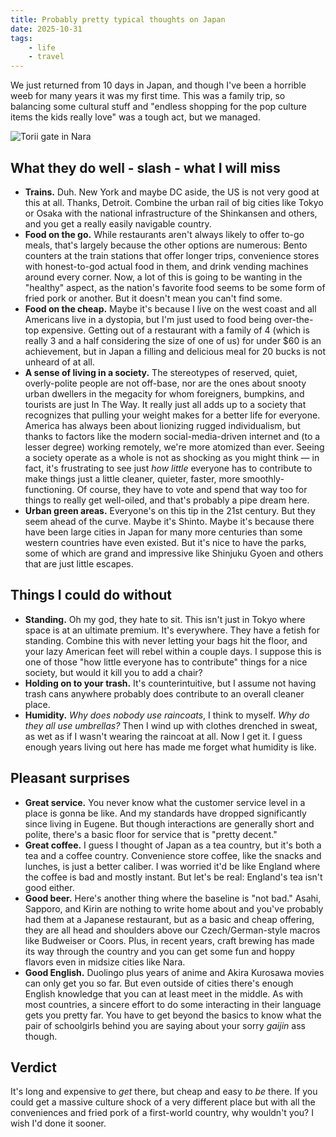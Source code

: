 ```yaml
---
title: Probably pretty typical thoughts on Japan
date: 2025-10-31
tags:
    - life
    - travel
---
```


We just returned from 10 days in Japan, and though I've been a horrible weeb for many years it was my first time. This was a family trip, so balancing some cultural stuff and "endless shopping for the pop culture items the kids really love" was a tough act, but we managed.

![Torii gate in Nara](/img/nara_torii.jpg)

## What they do well - slash - what I will miss
- **Trains.** Duh. New York and maybe DC aside, the US is not very good at this at all. Thanks, Detroit. Combine the urban rail of big cities like Tokyo or Osaka with the national infrastructure of the Shinkansen and others, and you get a really easily navigable country.
- **Food on the go.** While restaurants aren't always likely to offer to-go meals, that's largely because the other options are numerous: Bento counters at the train stations that offer longer trips, convenience stores with honest-to-god actual food in them, and drink vending machines around every corner. Now, a lot of this is going to be wanting in the "healthy" aspect, as the nation's favorite food seems to be some form of fried pork or another. But it doesn't mean you can't find some.
- **Food on the cheap.** Maybe it's because I live on the west coast and all Americans live in a dystopia, but I'm just used to food being over-the-top expensive. Getting out of a restaurant with a family of 4 (which is really 3 and a half considering the size of one of us) for under $60 is an achievement, but in Japan a filling and delicious meal for 20 bucks is not unheard of at all.
- **A sense of living in a society.** The stereotypes of reserved, quiet, overly-polite people are not off-base, nor are the ones about snooty urban dwellers in the megacity for whom foreigners, bumpkins, and tourists are just In The Way. It really just all adds up to a society that recognizes that pulling your weight makes for a better life for everyone. America has always been about lionizing rugged individualism, but thanks to factors like the modern social-media-driven internet and (to a lesser degree) working remotely, we're more atomized than ever. Seeing a society operate as a whole is not as shocking as you might think — in fact, it's frustrating to see just *how little* everyone has to contribute to make things just a little cleaner, quieter, faster, more smoothly-functioning. Of course, they have to vote and spend that way too for things to really get well-oiled, and that's probably a pipe dream here.
- **Urban green areas.** Everyone's on this tip in the 21st century. But they seem ahead of the curve. Maybe it's Shinto. Maybe it's because there have been large cities in Japan for many more centuries than some western countries have even existed. But it's nice to have the parks, some of which are grand and impressive like Shinjuku Gyoen and others that are just little escapes.

## Things I could do without
- **Standing.** Oh my god, they hate to sit. This isn't just in Tokyo where space is at an ultimate premium. It's everywhere. They have a fetish for standing. Combine this with never letting your bags hit the floor, and your lazy American feet will rebel within a couple days. I suppose this is one of those "how little everyone has to contribute" things for a nice society, but would it kill you to add a chair?
- **Holding on to your trash.** It's counterintuitive, but I assume not having trash cans anywhere probably does contribute to an overall cleaner place.
- **Humidity.** *Why does nobody use raincoats*, I think to myself. *Why do they all use umbrellas?* Then I wind up with clothes drenched in sweat, as wet as if I wasn't wearing the raincoat at all. Now I get it. I guess enough years living out here has made me forget what humidity is like.

## Pleasant surprises
- **Great service.** You never know what the customer service level in a place is gonna be like. And my standards have dropped significantly since living in Eugene. But though interactions are generally short and polite, there's a basic floor for service that is "pretty decent."
- **Great coffee.** I guess I thought of Japan as a tea country, but it's both a tea and a coffee country.  Convenience store coffee, like the snacks and lunches, is just a better caliber. I was worried it'd be like England where the coffee is bad and mostly instant. But let's be real: England's tea isn't good either.
- **Good beer.** Here's another thing where the baseline is "not bad." Asahi, Sapporo, and Kirin are nothing to write home about and you've probably had them at a Japanese restaurant, but as a basic and cheap offering, they are all head and shoulders above our Czech/German-style macros like Budweiser or Coors. Plus, in recent years, craft brewing has made its way through the country and you can get some fun and hoppy flavors even in midsize cities like Nara.
- **Good English.** Duolingo plus years of anime and Akira Kurosawa movies can only get you so far. But even outside of cities there's enough English knowledge that you can at least meet in the middle. As with most countries, a sincere effort to do some interacting in their language gets you pretty far. You have to get beyond the basics to know what the pair of schoolgirls behind you are saying about your sorry *gaijin* ass though.

## Verdict
It's long and expensive to *get* there, but cheap and easy to *be* there. If you could get a massive culture shock of a very different place but with all the conveniences and fried pork of a first-world country, why wouldn't you? I wish I'd done it sooner.